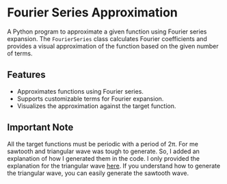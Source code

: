 # Fourier Series Approximation

A Python program to approximate a given function using Fourier series expansion. The `FourierSeries` class calculates Fourier coefficients and provides a visual approximation of the function based on the given number of terms.

## Features

- Approximates functions using Fourier series.
- Supports customizable terms for Fourier expansion.
- Visualizes the approximation against the target function.

## Important Note

All the target functions must be periodic with a period of 2π. For me sawtooth and triangular wave was tough to generate. So, I added an explanation of how I generated them in the code. I only provided the explanation for the triangular wave [here](Triangular_Wave_Explanation.pdf). If you understand how to generate the triangular wave, you can easily generate the sawtooth wave.